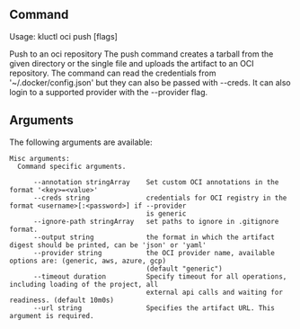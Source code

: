 <!-- This comment is uncommented when auto-synced to www-kluctl.io

---
title: "oci push"
linkTitle: "oci push"
weight: 10
description: >
    oci push command
---
-->

## Command
<!-- BEGIN SECTION "oci push" "Usage" false -->
Usage: kluctl oci push [flags]

Push to an oci repository
The push command creates a tarball from the given directory or the single file and uploads the
artifact to an OCI repository. The command can read the credentials from '~/.docker/config.json' but they can also be
passed with --creds. It can also login to a supported provider with the --provider flag.

<!-- END SECTION -->

## Arguments

The following arguments are available:
<!-- BEGIN SECTION "oci push" "Misc arguments" true -->
```
Misc arguments:
  Command specific arguments.

      --annotation stringArray    Set custom OCI annotations in the format '<key>=<value>'
      --creds string              credentials for OCI registry in the format <username>[:<password>] if --provider
                                  is generic
      --ignore-path stringArray   set paths to ignore in .gitignore format.
      --output string             the format in which the artifact digest should be printed, can be 'json' or 'yaml'
      --provider string           the OCI provider name, available options are: (generic, aws, azure, gcp)
                                  (default "generic")
      --timeout duration          Specify timeout for all operations, including loading of the project, all
                                  external api calls and waiting for readiness. (default 10m0s)
      --url string                Specifies the artifact URL. This argument is required.

```
<!-- END SECTION -->

